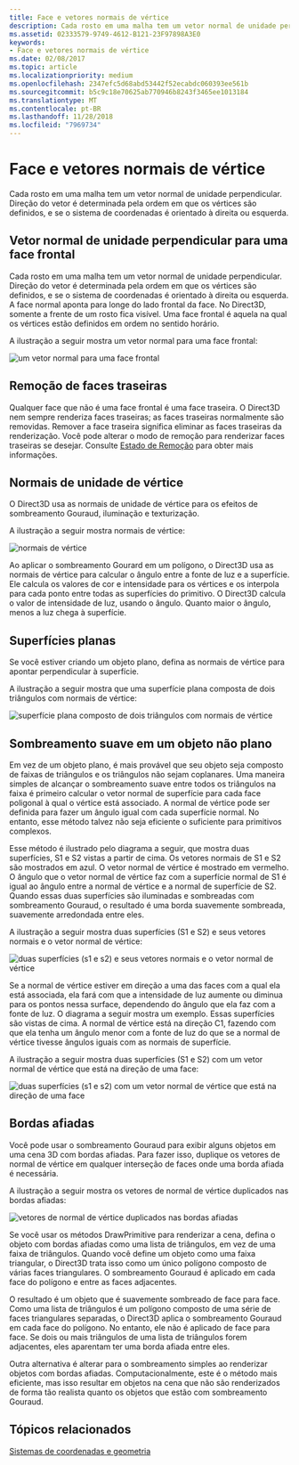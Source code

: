 ```yaml
---
title: Face e vetores normais de vértice
description: Cada rosto em uma malha tem um vetor normal de unidade perpendicular. Direção do vetor é determinada pela ordem em que os vértices são definidos, e se o sistema de coordenadas é orientado à direita ou esquerda.
ms.assetid: 02333579-9749-4612-B121-23F97898A3E0
keywords:
- Face e vetores normais de vértice
ms.date: 02/08/2017
ms.topic: article
ms.localizationpriority: medium
ms.openlocfilehash: 2347efc5d68abd53442f52ecabdc060393ee561b
ms.sourcegitcommit: b5c9c18e70625ab770946b8243f3465ee1013184
ms.translationtype: MT
ms.contentlocale: pt-BR
ms.lasthandoff: 11/28/2018
ms.locfileid: "7969734"
---
```

# <a name="face-and-vertex-normal-vectors"></a>Face e vetores normais de vértice


Cada rosto em uma malha tem um vetor normal de unidade perpendicular. Direção do vetor é determinada pela ordem em que os vértices são definidos, e se o sistema de coordenadas é orientado à direita ou esquerda.

## <a name="span-idperpendicularunitnormalvectorforafrontfacespanspan-idperpendicularunitnormalvectorforafrontfacespanspan-idperpendicularunitnormalvectorforafrontfacespanperpendicular-unit-normal-vector-for-a-front-face"></a><span id="Perpendicular_unit_normal_vector_for_a_front_face"></span><span id="perpendicular_unit_normal_vector_for_a_front_face"></span><span id="PERPENDICULAR_UNIT_NORMAL_VECTOR_FOR_A_FRONT_FACE"></span>Vetor normal de unidade perpendicular para uma face frontal


Cada rosto em uma malha tem um vetor normal de unidade perpendicular. Direção do vetor é determinada pela ordem em que os vértices são definidos, e se o sistema de coordenadas é orientado à direita ou esquerda. A face normal aponta para longe do lado frontal da face. No Direct3D, somente a frente de um rosto fica visível. Uma face frontal é aquela na qual os vértices estão definidos em ordem no sentido horário.

A ilustração a seguir mostra um vetor normal para uma face frontal:

![um vetor normal para uma face frontal](images/nrmlvect.png)

## <a name="span-idcullingbackfacesspanspan-idcullingbackfacesspanspan-idcullingbackfacesspanculling-back-faces"></a><span id="Culling_back_faces"></span><span id="culling_back_faces"></span><span id="CULLING_BACK_FACES"></span>Remoção de faces traseiras


Qualquer face que não é uma face frontal é uma face traseira. O Direct3D nem sempre renderiza faces traseiras; as faces traseiras normalmente são removidas. Remover a face traseira significa eliminar as faces traseiras da renderização. Você pode alterar o modo de remoção para renderizar faces traseiras se desejar. Consulte [Estado de Remoção](https://msdn.microsoft.com/library/windows/desktop/bb204882) para obter mais informações.

## <a name="span-idvertexunitnormalsspanspan-idvertexunitnormalsspanspan-idvertexunitnormalsspanvertex-unit-normals"></a><span id="Vertex_unit_normals"></span><span id="vertex_unit_normals"></span><span id="VERTEX_UNIT_NORMALS"></span>Normais de unidade de vértice


O Direct3D usa as normais de unidade de vértice para os efeitos de sombreamento Gouraud, iluminação e texturização.

A ilustração a seguir mostra normais de vértice:

![normais de vértice](images/vertnrml.png)

Ao aplicar o sombreamento Gourard em um polígono, o Direct3D usa as normais de vértice para calcular o ângulo entre a fonte de luz e a superfície. Ele calcula os valores de cor e intensidade para os vértices e os interpola para cada ponto entre todas as superfícies do primitivo. O Direct3D calcula o valor de intensidade de luz, usando o ângulo. Quanto maior o ângulo, menos a luz chega à superfície.

## <a name="span-idflatsurfacesspanspan-idflatsurfacesspanspan-idflatsurfacesspanflat-surfaces"></a><span id="Flat_surfaces"></span><span id="flat_surfaces"></span><span id="FLAT_SURFACES"></span>Superfícies planas


Se você estiver criando um objeto plano, defina as normais de vértice para apontar perpendicular à superfície.

A ilustração a seguir mostra que uma superfície plana composta de dois triângulos com normais de vértice:

![superfície plana composto de dois triângulos com normais de vértice](images/flatvert.png)

## <a name="span-idsmoothshadingonanon-flatobjectspanspan-idsmoothshadingonanon-flatobjectspanspan-idsmoothshadingonanon-flatobjectspansmooth-shading-on-a-non-flat-object"></a><span id="Smooth_shading_on_a_non-flat_object"></span><span id="smooth_shading_on_a_non-flat_object"></span><span id="SMOOTH_SHADING_ON_A_NON-FLAT_OBJECT"></span>Sombreamento suave em um objeto não plano


Em vez de um objeto plano, é mais provável que seu objeto seja composto de faixas de triângulos e os triângulos não sejam coplanares. Uma maneira simples de alcançar o sombreamento suave entre todos os triângulos na faixa é primeiro calcular o vetor normal de superfície para cada face poligonal à qual o vértice está associado. A normal de vértice pode ser definida para fazer um ângulo igual com cada superfície normal. No entanto, esse método talvez não seja eficiente o suficiente para primitivos complexos.

Esse método é ilustrado pelo diagrama a seguir, que mostra duas superfícies, S1 e S2 vistas a partir de cima. Os vetores normais de S1 e S2 são mostrados em azul. O vetor normal de vértice é mostrado em vermelho. O ângulo que o vetor normal de vértice faz com a superfície normal de S1 é igual ao ângulo entre a normal de vértice e a normal de superfície de S2. Quando essas duas superfícies são iluminadas e sombreadas com sombreamento Gouraud, o resultado é uma borda suavemente sombreada, suavemente arredondada entre eles.

A ilustração a seguir mostra duas superfícies (S1 e S2) e seus vetores normais e o vetor normal de vértice:

![duas superfícies (s1 e s2) e seus vetores normais e o vetor normal de vértice](images/gvert.png)

Se a normal de vértice estiver em direção a uma das faces com a qual ela está associada, ela fará com que a intensidade de luz aumente ou diminua para os pontos nessa surface, dependendo do ângulo que ela faz com a fonte de luz. O diagrama a seguir mostra um exemplo. Essas superfícies são vistas de cima. A normal de vértice está na direção C1, fazendo com que ela tenha um ângulo menor com a fonte de luz do que se a normal de vértice tivesse ângulos iguais com as normais de superfície.

A ilustração a seguir mostra duas superfícies (S1 e S2) com um vetor normal de vértice que está na direção de uma face:

![duas superfícies (s1 e s2) com um vetor normal de vértice que está na direção de uma face](images/gvert2.png)

## <a name="span-idsharpedgesspanspan-idsharpedgesspanspan-idsharpedgesspansharp-edges"></a><span id="Sharp_edges"></span><span id="sharp_edges"></span><span id="SHARP_EDGES"></span>Bordas afiadas


Você pode usar o sombreamento Gouraud para exibir alguns objetos em uma cena 3D com bordas afiadas. Para fazer isso, duplique os vetores de normal de vértice em qualquer interseção de faces onde uma borda afiada é necessária.

A ilustração a seguir mostra os vetores de normal de vértice duplicados nas bordas afiadas:

![vetores de normal de vértice duplicados nas bordas afiadas](images/shade1.png)

Se você usar os métodos DrawPrimitive para renderizar a cena, defina o objeto com bordas afiadas como uma lista de triângulos, em vez de uma faixa de triângulos. Quando você define um objeto como uma faixa triangular, o Direct3D trata isso como um único polígono composto de várias faces triangulares. O sombreamento Gouraud é aplicado em cada face do polígono e entre as faces adjacentes.

O resultado é um objeto que é suavemente sombreado de face para face. Como uma lista de triângulos é um polígono composto de uma série de faces triangulares separadas, o Direct3D aplica o sombreamento Gouraud em cada face do polígono. No entanto, ele não é aplicado de face para face. Se dois ou mais triângulos de uma lista de triângulos forem adjacentes, eles aparentam ter uma borda afiada entre eles.

Outra alternativa é alterar para o sombreamento simples ao renderizar objetos com bordas afiadas. Computacionalmente, este é o método mais eficiente, mas isso resultar em objetos na cena que não são renderizados de forma tão realista quanto os objetos que estão com sombreamento Gouraud.

## <a name="span-idrelated-topicsspanrelated-topics"></a><span id="related-topics"></span>Tópicos relacionados


[Sistemas de coordenadas e geometria](coordinate-systems-and-geometry.md)

 

 




